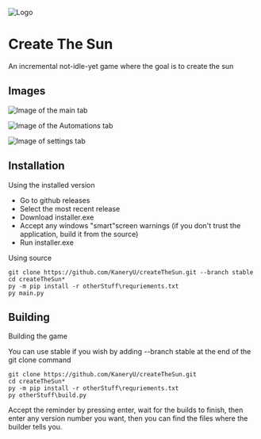 ![Logo](https://files.catbox.moe/1q9te7.png)


# Create The Sun

An incremental not-idle-yet game where the goal is to create the sun

## Images
![Image of the main tab](https://files.catbox.moe/ex0vip.png)

![Image of the Automations tab](https://files.catbox.moe/kzt5pc.png)

![Image of settings tab](https://files.catbox.moe/3v74wh.png)
## Installation
Using the installed version
- Go to github releases
- Select the most recent release
- Download installer.exe
- Accept any windows "smart"screen warnings (if you don't trust the application, build it from the source)
- Run installer.exe



Using source
```batch
git clone https://github.com/KaneryU/createTheSun.git --branch stable
cd createTheSun*
py -m pip install -r otherStuff\requriements.txt
py main.py
```

## Building
Building the game

You can use stable if you wish by adding --branch stable at the end of the git clone command
```batch
git clone https://github.com/KaneryU/createTheSun.git
cd createTheSun*
py -m pip install -r otherStuff\requriements.txt
py otherStuff\build.py
```
Accept the reminder by pressing enter, wait for the builds to finish, then enter any version number you want, then you can find the files where the builder tells you.

    
